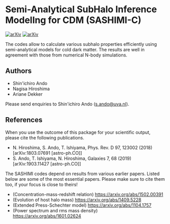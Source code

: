# Semi-Analytical SubHalo Inference ModelIng for CDM (SASHIMI-C)
[![arXiv](https://img.shields.io/badge/arXiv-1803.07691%20-green.svg)](https://arxiv.org/abs/1803.07961)
[![arXiv](https://img.shields.io/badge/arXiv-1903.11427%20-green.svg)](https://arxiv.org/abs/1903.11427)

The codes allow to calculate various subhalo properties efficiently using semi-analytical models for cold dark matter. The results are well in agreement with those from numerical N-body simulations.

## Authors

- Shin'ichiro Ando
- Nagisa Hiroshima
- Ariane Dekker

Please send enquiries to Shin'ichiro Ando (s.ando@uva.nl).

## References

When you use the outcome of this package for your scientific output, please cite the following publications.

- N. Hiroshima, S. Ando, T. Ishiyama, Phys. Rev. D 97, 123002 (2018) [arXiv:1803.07691 [astro-ph.CO]]
- S. Ando, T. Ishiyama, N. Hiroshima, Galaxies 7, 68 (2019) [arXiv:1903.11427 [astro-ph.CO]]

The SASHIMI codes depend on results from various earlier papers. Listed below are some of the most essential papers. Please make sure to cite them too, if your focus is close to theirs!

- (Concentration-mass-redshift relation) https://arxiv.org/abs/1502.00391
- (Evolution of host halo mass) https://arxiv.org/abs/1409.5228
- (Extended Press-Schechter model) https://arxiv.org/abs/1104.1757
- (Power spectrum and rms mass density) https://arxiv.org/abs/1601.02624
